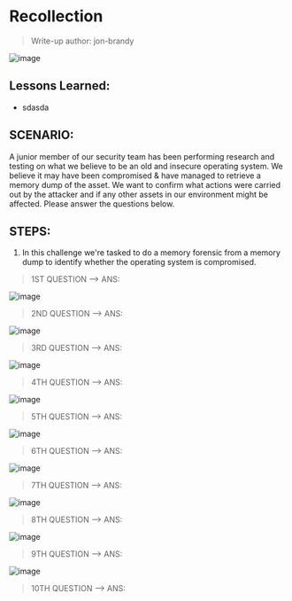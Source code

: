 # Recollection
> Write-up author: jon-brandy

![image](https://github.com/jon-brandy/hackthebox/assets/70703371/c18c9fa8-036f-4af8-935b-71b53fa33dc9)


## Lessons Learned:
- sdasda

## SCENARIO:
A junior member of our security team has been performing research and testing on what we believe to be an old and insecure operating system. 
We believe it may have been compromised & have managed to retrieve a memory dump of the asset. 
We want to confirm what actions were carried out by the attacker and if any other assets in our environment might be affected. 
Please answer the questions below.

## STEPS:
1. In this challenge we're tasked to do a memory forensic from a memory dump to identify whether the operating system is compromised.

> 1ST QUESTION --> ANS:

![image](https://github.com/jon-brandy/hackthebox/assets/70703371/b206c191-cfd4-48c5-9b58-142beae6064e)


> 2ND QUESTION --> ANS:

![image](https://github.com/jon-brandy/hackthebox/assets/70703371/bde732fb-5090-4130-9155-e59af34c4bbf)


> 3RD QUESTION --> ANS:

![image](https://github.com/jon-brandy/hackthebox/assets/70703371/d6277fb4-1096-413f-beac-6bbda85d01b4)


> 4TH QUESTION --> ANS:

![image](https://github.com/jon-brandy/hackthebox/assets/70703371/8dee0847-91b7-41b0-9305-ec976561fd5b)


> 5TH QUESTION --> ANS:

![image](https://github.com/jon-brandy/hackthebox/assets/70703371/8685233d-1834-4426-98a0-9cb2afe2ea39)


> 6TH QUESTION --> ANS:

![image](https://github.com/jon-brandy/hackthebox/assets/70703371/da73e2fb-557c-4841-ac27-0ec8df50bb3b)


> 7TH QUESTION --> ANS:

![image](https://github.com/jon-brandy/hackthebox/assets/70703371/8962f6b2-47b0-43fe-bf87-37389cf8afde)


> 8TH QUESTION --> ANS:

![image](https://github.com/jon-brandy/hackthebox/assets/70703371/82aedfbf-4d94-47f0-807f-a5c71fd1f00f)


> 9TH QUESTION --> ANS:

![image](https://github.com/jon-brandy/hackthebox/assets/70703371/216d4aa9-c65b-49fa-b982-729707aace9c)


> 10TH QUESTION --> ANS:

